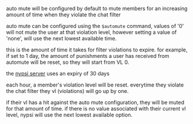 <script>
  import DocsTemplate from "$lib/components/docs/DocsTemplate.svelte"
  import DocsHeader from '$lib/components/docs/DocsHeader.svelte';
</script>

<DocsTemplate title='auto mute'/>

auto mute will be configured by default to mute members for an increasing amount of time when they
violate the chat filter

<DocsHeader header='h2' text="configuring auto mute" />

auto mute can be configured using the `$automute` command, values of '0' will not mute the user at
that violation level, however setting a value of 'none', will use the next lowest available time.

<DocsHeader header='h3' text="vl expire" />

this is the amount of time it takes for filter violations to expire. for example, if set to 1 day,
the amount of punishments a user has received from automute will be reset, so they will start from
VL 0.

the [nypsi server](https://discord.gg/hJTDNST) uses an expiry of 30 days

<DocsHeader header='h2' text="how violation levels work" />

each hour, a member's violation level will be reset. everytime they violate the chat filter they vl
(violations) will go up by one.

if their vl has a hit against the auto mute configuration, they will be muted for that amount of
time. if there is no value associated with their current vl level, nypsi will use the next lowest
available option.
